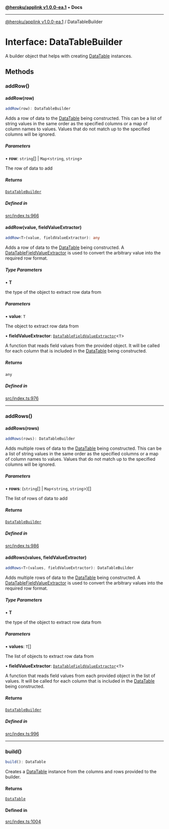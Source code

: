 [**@heroku/applink v1.0.0-ea.1**](../README.md) • **Docs**

***

[@heroku/applink v1.0.0-ea.1](../README.md) / DataTableBuilder

# Interface: DataTableBuilder

A builder object that helps with creating [DataTable](DataTable.md) instances.

## Methods

### addRow()

#### addRow(row)

```ts
addRow(row): DataTableBuilder
```

Adds a row of data to the [DataTable](DataTable.md) being constructed. This can be a
list of string values in the same order as the specified columns or a map of
column names to values. Values that do not match up to the specified columns
will be ignored.

##### Parameters

• **row**: `string`[] \| `Map`\<`string`, `string`\>

The row of data to add

##### Returns

[`DataTableBuilder`](DataTableBuilder.md)

##### Defined in

[src/index.ts:966](https://github.com/heroku/heroku-applink-nodejs/blob/2642d389dda315880ee5a3612d84ccbd71f43b77/src/index.ts#L966)

#### addRow(value, fieldValueExtractor)

```ts
addRow<T>(value, fieldValueExtractor): any
```

Adds a row of data to the [DataTable](DataTable.md) being constructed. A [DataTableFieldValueExtractor](../type-aliases/DataTableFieldValueExtractor.md)
is used to convert the arbitrary value into the required row format.

##### Type Parameters

• **T**

the type of the object to extract row data from

##### Parameters

• **value**: `T`

The object to extract row data from

• **fieldValueExtractor**: [`DataTableFieldValueExtractor`](../type-aliases/DataTableFieldValueExtractor.md)\<`T`\>

A function that reads field values from the provided object. It will be called for each column that is included in the [DataTable](DataTable.md) being constructed.

##### Returns

`any`

##### Defined in

[src/index.ts:976](https://github.com/heroku/heroku-applink-nodejs/blob/2642d389dda315880ee5a3612d84ccbd71f43b77/src/index.ts#L976)

***

### addRows()

#### addRows(rows)

```ts
addRows(rows): DataTableBuilder
```

Adds multiple rows of data to the [DataTable](DataTable.md) being constructed. This can be a
list of string values in the same order as the specified columns or a map of
column names to values. Values that do not match up to the specified columns
will be ignored.

##### Parameters

• **rows**: (`string`[] \| `Map`\<`string`, `string`\>)[]

The list of rows of data to add

##### Returns

[`DataTableBuilder`](DataTableBuilder.md)

##### Defined in

[src/index.ts:986](https://github.com/heroku/heroku-applink-nodejs/blob/2642d389dda315880ee5a3612d84ccbd71f43b77/src/index.ts#L986)

#### addRows(values, fieldValueExtractor)

```ts
addRows<T>(values, fieldValueExtractor): DataTableBuilder
```

Adds multiple rows of data to the [DataTable](DataTable.md) being constructed. A [DataTableFieldValueExtractor](../type-aliases/DataTableFieldValueExtractor.md)
is used to convert the arbitrary values into the required row format.

##### Type Parameters

• **T**

the type of the object to extract row data from

##### Parameters

• **values**: `T`[]

The list of objects to extract row data from

• **fieldValueExtractor**: [`DataTableFieldValueExtractor`](../type-aliases/DataTableFieldValueExtractor.md)\<`T`\>

A function that reads field values from each provided object in the list of values. It will be called for each column that is included in the [DataTable](DataTable.md) being constructed.

##### Returns

[`DataTableBuilder`](DataTableBuilder.md)

##### Defined in

[src/index.ts:996](https://github.com/heroku/heroku-applink-nodejs/blob/2642d389dda315880ee5a3612d84ccbd71f43b77/src/index.ts#L996)

***

### build()

```ts
build(): DataTable
```

Creates a [DataTable](DataTable.md) instance from the columns and rows provided to the builder.

#### Returns

[`DataTable`](DataTable.md)

#### Defined in

[src/index.ts:1004](https://github.com/heroku/heroku-applink-nodejs/blob/2642d389dda315880ee5a3612d84ccbd71f43b77/src/index.ts#L1004)
